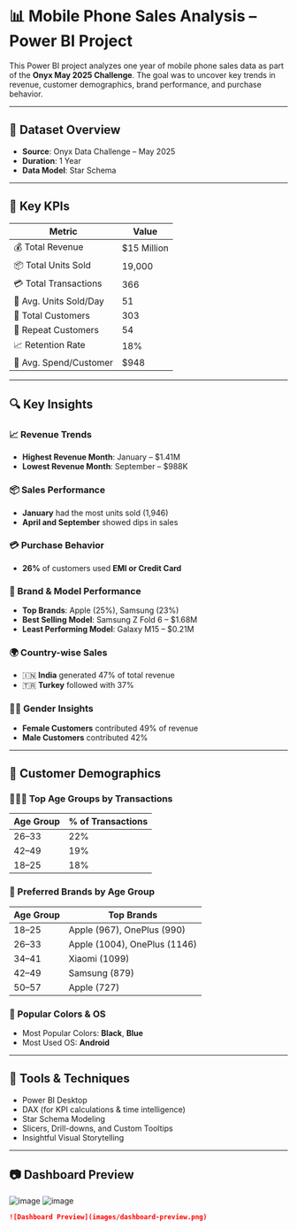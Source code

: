 # 📊 Mobile Phone Sales Analysis – Power BI Project

This Power BI project analyzes one year of mobile phone sales data as part of the **Onyx May 2025 Challenge**. The goal was to uncover key trends in revenue, customer demographics, brand performance, and purchase behavior.

---

## 📁 Dataset Overview

- **Source**: Onyx Data Challenge – May 2025
- **Duration**: 1 Year
- **Data Model**: Star Schema

---

## 🚀 Key KPIs

| Metric                   | Value        |
|--------------------------|--------------|
| 💰 Total Revenue          |  $15 Million  |
| 📦 Total Units Sold       | 19,000       |
| 💳 Total Transactions     | 366          |
| 📆 Avg. Units Sold/Day    | 51           |
| 👥 Total Customers        | 303          |
| 🔁 Repeat Customers       | 54           |
| 📈 Retention Rate         | 18%          |
| 🧾 Avg. Spend/Customer    |  $948         |

---

## 🔍 Key Insights

### 📈 Revenue Trends
- **Highest Revenue Month**: January – $1.41M
- **Lowest Revenue Month**: September – $988K

### 📦 Sales Performance
- **January** had the most units sold (1,946)
- **April and September** showed dips in sales

### 💳 Purchase Behavior
- **26%** of customers used **EMI or Credit Card**

### 📱 Brand & Model Performance
- **Top Brands**: Apple (25%), Samsung (23%)
- **Best Selling Model**: Samsung Z Fold 6 –  $1.68M
- **Least Performing Model**: Galaxy M15 – $0.21M

### 🌍 Country-wise Sales
- 🇮🇳 **India** generated 47% of total revenue
- 🇹🇷 **Turkey** followed with 37%

### 👩‍💼 Gender Insights
- **Female Customers** contributed 49% of revenue
- **Male Customers** contributed 42%

---

## 👤 Customer Demographics

### 🧑‍🤝‍🧑 Top Age Groups by Transactions
| Age Group | % of Transactions |
|-----------|-------------------|
| 26–33     | 22%               |
| 42–49     | 19%               |
| 18–25     | 18%               |

### 📱 Preferred Brands by Age Group
| Age Group | Top Brands               |
|-----------|--------------------------|
| 18–25     | Apple (967), OnePlus (990) |
| 26–33     | Apple (1004), OnePlus (1146) |
| 34–41     | Xiaomi (1099)              |
| 42–49     | Samsung (879)              |
| 50–57     | Apple (727)                |

### 🖤 Popular Colors & OS
- Most Popular Colors: **Black**, **Blue**
- Most Used OS: **Android**

---

## 📌 Tools & Techniques

- Power BI Desktop
- DAX (for KPI calculations & time intelligence)
- Star Schema Modeling
- Slicers, Drill-downs, and Custom Tooltips
- Insightful Visual Storytelling

---

## 📷 Dashboard Preview

![image](https://github.com/user-attachments/assets/8dc97eeb-fe11-4e91-a073-7b555a302df5)
![image](https://github.com/user-attachments/assets/9236747c-afe0-4594-b27f-3fcde354ec8b)

 
```md
![Dashboard Preview](images/dashboard-preview.png)
